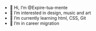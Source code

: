 - 👋 Hi, I’m @Expire-tua-mente
- 👀 I’m interested in design, music and art
- 🌱 I’m currently learning html, CSS, Git
- 💞️ I’m in career migration

<!---
Expire-tua-mente/Expire-tua-mente is a ✨ special ✨ repository because its `README.md` (this file) appears on your GitHub profile.
You can click the Preview link to take a look at your changes.
--->

